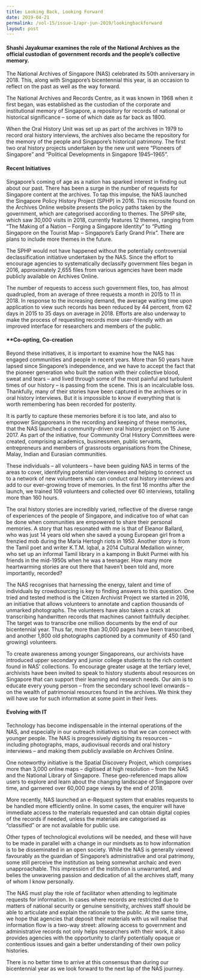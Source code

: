 ```yaml
---
title: Looking Back, Looking Forward
date: 2019-04-21
permalink: /vol-15/issue-1/apr-jun-2019/lookingbackforward
layout: post
---
```

#### **Shashi Jayakumar** examines the role of the National Archives as the official custodian of government records and the people’s collective memory.

The National Archives of Singapore (NAS) celebrated its 50th anniversary in 2018. This, along with Singapore’s bicentennial this year, is an occasion to reflect on the past as well as the way forward.

The National Archives and Records Centre, as it was known in 1968 when it first began, was established as the custodian of the corporate and institutional memory of Singapore, a repository for records of national or historical significance – some of which date as far back as 1800.

When the Oral History Unit was set up as part of the archives in 1979 to record oral history interviews, the archives also became the repository for the memory of the people and Singapore’s historical patrimony. The first two oral history projects undertaken by the new unit were “Pioneers of Singapore” and “Political Developments in Singapore 1945–1965”.

#### **Recent Initiatives**

Singapore’s coming of age as a nation has sparked interest in finding out about our past. There has been a surge in the number of requests for Singapore content at the archives. To tap this impulse, the NAS launched the Singapore Policy History Project (SPHP) in 2016. This microsite found on the Archives Online website presents the policy paths taken by the government, which are categorised according to themes. The SPHP site, which saw 30,000 visits in 2018, currently features 12 themes, ranging from “The Making of a Nation – Forging a Singapore Identity” to “Putting Singapore on the Tourist Map – Singapore’s Early Grand Prix”. There are plans to include more themes in the future.

The SPHP would not have happened without the potentially controversial declassification initiative undertaken by the NAS. Since the effort to encourage agencies to systematically declassify government files began in 2016, approximately 2,655 files from various agencies have been made publicly available on Archives Online.

The number of requests to access such government files, too, has almost quadrupled, from an average of three requests a month in 2015 to 11 in 2018. In response to the increasing demand, the average waiting time upon application to view such records has been reduced by 44 percent, from 62 days in 2015 to 35 days on average in 2018. Efforts are also underway to make the process of requesting records more user-friendly with an improved interface for researchers and members of the public.

#### **Co-opting, Co-creation

Beyond these initiatives, it is important to examine how the NAS has engaged communities and people in recent years. More than 50 years have lapsed since Singapore’s independence, and we have to accept the fact that the pioneer generation who built the nation with their collective blood, sweat and tears – and lived through some of the most painful and turbulent times of our history – is passing from the scene. This is an incalculable loss. Thankfully, many of their stories have been captured in the archives or in oral history interviews. But it is impossible to know if everything that is worth remembering has been recorded for posterity.

It is partly to capture these memories before it is too late, and also to empower Singaporeans in the recording and kee­ping of these memories, that the NAS launched a community-driven oral history project on 15 June 2017. As part of the initiative, four Community Oral History Committees were created, comprising academics, businessmen, public servants, entrepreneurs and members of grassroots organisations from the Chinese, Malay, Indian and Eurasian communities.

These individuals – all volunteers – have been guiding NAS in terms of the areas to cover, identifying potential interviewees and helping to connect us to a network of new volunteers who can conduct oral history interviews and add to our ever-growing trove of memories. In the first 16 months after the launch, we trained 109 volunteers and collected over 60 interviews, totalling more than 160 hours.

The oral history stories are incredibly varied, reflective of the diverse range of experiences of the people of Singapore, and indicative too of what can be done when communities are empowered to share their personal memories. A story that has resonated with me is that of Eleanor Ballard, who was just 14 years old when she saved a young European girl from a frenzied mob during the Maria Hertogh riots in 1950. Another story is from the Tamil poet and writer K.T.M. Iqbal, a 2014 Cultural Medallion winner, who set up an informal Tamil library in a kampong in Bukit Purmei with his friends in the mid-1950s when he was a teenager. How many more heartwarming stories are out there that haven’t been told and, more importantly, recorded?

The NAS recognises that harnessing the energy, talent and time of individuals by crowdsourcing is key to finding answers to this question. One tried and tested method is the Citizen Archivist Project we started in 2016, an initiative that allows volunteers to annotate and caption thousands of unmarked photographs. The volunteers have also taken a crack at transcribing handwritten records that machines cannot faithfully decipher. The target was to transcribe one million documents by the end of our bicentennial year. Thus far, more than 30,000 pages have been transcribed, and another 1,800 old photographs captioned by a community of 450 (and growing) volunteers.

To create awareness among younger Singaporeans, our archivists have introduced upper secondary and junior college students to the rich content found in NAS’ collections. To encourage greater usage at the tertiary level, archivists have been invited to speak to history students about resources on Singapore that can support their learning and research needs. Our aim is to educate every young person – from the secondary school level onwards – on the wealth of patrimonial resources found in the archives. We think they will have use for such information at some point in their lives.

#### **Evolving with IT**

Technology has become indispensable in the internal operations of the NAS, and especially in our outreach initiatives so that we can connect with younger people. The NAS is progressively digitising its resources – including photographs, maps, audiovisual records and oral history interviews – and making them publicly available on Archives Online.

One noteworthy initiative is the Spatial Discovery Project, which comprises more than 3,000 online maps – digitised at high resolution – from the NAS and the National Library of Singapore. These geo-referenced maps allow users to explore and learn about the changing landscape of Singapore over time, and garnered over 60,000 page views by the end of 2018.

More recently, NAS launched an e-Request system that enables requests to be handled more efficiently online. In some cases, the enquirer will have immediate access to the materials requested and can obtain digital copies of the records if needed, unless the materials are categorised as “classified” or are not available for public use.

Other types of technological evolutions will be needed, and these will have to be made in parallel with a change in our mindsets as to how information is to be disseminated in an open society. While the NAS is generally viewed favourably as the guardian of Singapore’s administrative and oral patrimony, some still perceive the institution as being somewhat archaic and even unapproachable. This impression of the institution is unwarranted, and belies the unwavering passion and dedication of all the archives staff, many of whom I know personally.

The NAS must play the role of facilitator when attending to legitimate requests for information. In cases where records are restricted due to matters of national security or genuine sensitivity, archives staff should be able to articulate and explain the rationale to the public. At the same time, we hope that agencies that deposit their materials with us will realise that information flow is a two-way street: allowing access to government and administrative records not only helps researchers with their work, it also provides agencies with the opportunity to clarify potentially opaque or contentious issues and gain a better understanding of their own policy histories.

There is no better time to arrive at this consensus than during our bicentennial year as we look forward to the next lap of the NAS journey.